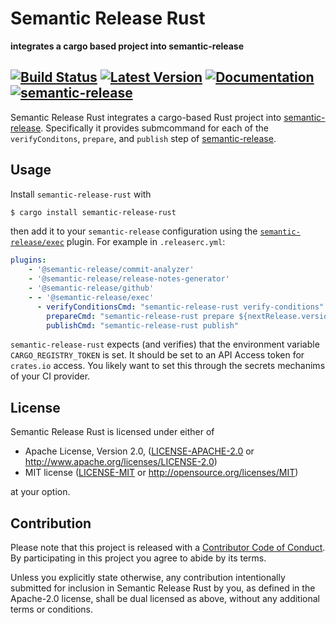 # Semantic Release Rust

**integrates a cargo based project into semantic-release**

[![Build Status](https://img.shields.io/github/workflow/status/sbosnick/semantic-release-rust/CI)](https://github.com/sbosnick/semantic-release-rust/actions?query=workflow%3ACI)
[![Latest Version](https://img.shields.io/crates/v/semantic-release-rust)](https://crates.io/crates/semantic-release-rust)
[![Documentation](https://img.shields.io/badge/api-rustdoc-blue)](https://doc.rs/semantic-release-rust)
[![semantic-release](https://img.shields.io/badge/%20%20%F0%9F%93%A6%F0%9F%9A%80-semantic--release-e10079.svg)](https://github.com/semantic-release/semantic-release)
---

Semantic Release Rust integrates a cargo-based Rust project into [semantic-release].
Specifically it provides submcommand for each of the `verifyConditons`, `prepare`,
and `publish` step of [semantic-release].

[semantic-release]: https://github.com/semantic-release/semantic-release

## Usage
Install `semantic-release-rust` with

```bash
$ cargo install semantic-release-rust
```

then add it to your `semantic-release` configuration using the [`semantic-release/exec`][exec]
plugin. For example in `.releaserc.yml`:

```yaml
plugins:
    - '@semantic-release/commit-analyzer'
    - '@semantic-release/release-notes-generator'
    - '@semantic-release/github'
    - - '@semantic-release/exec'
      - verifyConditionsCmd: "semantic-release-rust verify-conditions"
        prepareCmd: "semantic-release-rust prepare ${nextRelease.version}"
        publishCmd: "semantic-release-rust publish"
```

`semantic-release-rust` expects (and verifies) that the environment variable
`CARGO_REGISTRY_TOKEN` is set. It should be set to an API Access token for `crates.io`
access. You likely want to set this through the secrets mechanims of your CI provider.

[exec]: https://github.com/semantic-release/exec

## License

Semantic Release Rust is licensed under either of

 * Apache License, Version 2.0, ([LICENSE-APACHE-2.0](LICENSE-APACHE-2.0) or
   http://www.apache.org/licenses/LICENSE-2.0)
 * MIT license ([LICENSE-MIT](LICENSE-MIT) or
   http://opensource.org/licenses/MIT)

at your option.

## Contribution

Please note that this project is released with a [Contributor Code of
Conduct][code-of-conduct].  By participating in this project you agree to abide
by its terms.

Unless you explicitly state otherwise, any contribution intentionally submitted
for inclusion in Semantic Release Rust by you, as defined in the Apache-2.0
license, shall be dual licensed as above, without any additional terms or
conditions.

[code-of-conduct]: CODE_OF_CONDUCT.md
